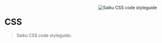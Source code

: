 <img src="https://raw.githubusercontent.com/OSBI/saiku/assets/icon-css-256.png" alt="Saiku CSS code styleguide" align="right" />

# CSS

> Saiku CSS code styleguide.
